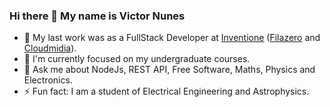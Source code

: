 ### Hi there 👋 My name is Victor Nunes

- 🔭 My last work was as a FullStack Developer at [Inventione](http://inventione.com.br/) ([Filazero](https://filazero.net/) and [Cloudmidia](https://cloudmidia.com/)).
- 🌱 I'm currently focused on my undergraduate courses.
- 💬 Ask me about NodeJs, REST API, Free Software, Maths, Physics and Electronics.
- ⚡ Fun fact: I am a student of Electrical Engineering and Astrophysics.

<!--
**VicSanNun/VicSanNun** is a ✨ _special_ ✨ repository because its `README.md` (this file) appears on your GitHub profile.

Here are some ideas to get you started:

- 🔭 I’m currently working on ...
- 🌱 I’m currently learning ...
- 👯 I’m looking to collaborate on ...
- 🤔 I’m looking for help with ...
- 💬 Ask me about ...
- 📫 How to reach me: ...
- 😄 Pronouns: ...
- ⚡ Fun fact: ...
-->
